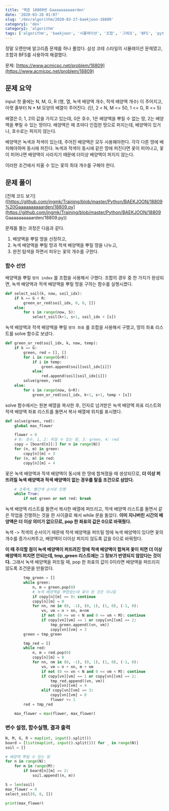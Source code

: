 ```yaml
---
title: '백준 18809번 Gaaaaaaaaaarden'
date: '2020-03-28 01:07'
slug: '/dev/algorithm/2020-03-27-baekjoon-18809'
category1: 'dev'
category2: 'algorithm'
tags: ['algorithm', 'baekjoon', '시뮬레이션', '조합', '그래프', 'BFS', 'python']
---
```




정말 오랜만에 알고리즘 문제를 하나 풀었다. 삼성 코테 스타일의 시뮬레이션 문제였고, 조합과 BFS를 사용하여 해결했다. 

<!-- end -->

문제: [https://www.acmicpc.net/problem/18809](https://www.acmicpc.net/problem/18809)



##  문제 요약

input 첫 줄에는 N, M, G, R (행, 열, 녹색 배양액 개수, 적색 배양액 개수) 이 주어지고, 아랫 줄부터 N * M 모양의 배열이 주어진다. (단, 2 < N, M <= 50, 1 <= G, R <= 5)

배열은 0, 1, 2의 값을 가지고 있는데, 0은 호수, 1은 배양액을 뿌릴 수 없는 땅, 2는 배양액을 뿌릴 수 있는 땅이다. 배양액은 매 초마다 인접한 땅으로 퍼지는데, 배양액이 있거나, 호수로는 퍼지지 않는다. 

배양액은 녹색과 적색이 있는데, 주어진 배양액은 모두 사용해야한다. 각각 다른 땅에 배치해야하며 동시에 퍼진다. 녹색과 적색이 동시에 같은 땅에 퍼진다면 꽃이 피어나고, 꽃이 피어나면 배양액이 사라지기 때문에 더이상 배양액이 퍼지지 않는다.

이러한 조건에서 피울 수 있는 꽃의 최대 개수를 구해야 한다. 



## 문제 풀이

[전체 코드 보기]([https://github.com/jngmk/Training/blob/master/Python/BAEKJOON/18809%20Gaaaaaaaaaarden/18809.py](https://github.com/jngmk/Training/blob/master/Python/BAEKJOON/18809 Gaaaaaaaaaarden/18809.py))

문제를 풀는 과정은 다음과 같다.

1. 배양액을 뿌릴  땅을 선정하고,
2. 녹색 배양액을 뿌릴 땅과 적색 배양액을 뿌릴 땅을 나누고,
3. 완전 탐색을 하면서 피우는 꽃의 개수를 구한다.



### 함수 선언

배양액을 뿌릴 `땅의 index` 를 조합을 사용해서 구했다. 조합의 경우 중 한 가지가 완성되면, 녹색 배양액과 적색 배양액을 뿌릴 땅을 구하는 함수를 실행시켰다.

```python
def select_soil(k, now, soil_idx):
    if k == G + R:
        green_or_red(soil_idx, 0, 0, [])
    else:
        for s in range(now, S):
            select_soil(k+1, s+1, soil_idx + [s])
```



녹색 배양액과 적색 배양액을 뿌릴 `땅의 좌표` 를 조합을 사용해서 구했고, 땅의 좌표 리스트를 solve 함수로 보냈다.

```python
def green_or_red(soil_idx, k, now, temp):
    if k == G:
        green, red = [], []
        for i in range(G+R):
            if i in temp:
                green.append(soil[soil_idx[i]])
            else:
                red.append(soil[soil_idx[i]])
        solve(green, red)
    else:
        for s in range(now, G+R):
            green_or_red(soil_idx, k+1, s+1, temp + [s])
```



solve 함수에서는 원본 배열을 복사한 후, 인자로 넘겨받은 녹색 배양액 좌표 리스트와 적색 배양액 좌표 리스트를 돌면서 복사 배열에 위치를 표시했다.

```python
def solve(green, red):
    global max_flower

    flower = 0
    # 0: 호수, 1, 2: 퍼질 수 있는 땅, 3: green, 4: red
    copy = [board[n][:] for n in range(N)]
    for (n, m) in green:
        copy[n][m] = 3
    for (n, m) in red:
        copy[n][m] = 4
```



꽃은 녹색 배양액과 적색 배양액이 동시에 한 땅에 합쳐졌을 때 생성되므로, **더 이상 퍼뜨려질 녹색 배양액과 적색 배양액이 없는 경우를 탈출 조건으로 삼았다.** 

```python
    # 초록색, 빨간색 순서로 진행
    while True:
        if not green or not red: break
```



녹색 배양액 리스트를 돌면서 복사한 배열에 퍼뜨리고, 적색 배양액 리스트를 돌면서 같은 작업을 진행하는 것을 한 사이클로 해서 while 문을 돌았다. **이미 지나버린 시간의 배양액은 더 이상 의미가 없으므로, pop 한 좌표의 값은 0으로 바꿔줬다.** 

녹색 -> 적색의 순서이기 때문에 적색 배양액을 퍼뜨릴 땅에 녹색 배양액이 있다면 꽃의 개수를 증가시켜주고, 배양액이 더이상 퍼지지 않도록 값을 0으로 바꿔줬다. 

**이 때 주의할 점이 녹색 배양액이 퍼뜨려진 땅에 적색 배양액이 합쳐져 꽃이 피면 더 이상 배양액이 퍼지면 안되는데, tmp_green 리스트에는 그 정보가 반영되지 않았다는 것이다.** 그래서 녹색 배양액을 퍼뜨릴 때, pop 한 좌표의 값이 0이라면 배양액을 퍼뜨리지 않도록 조건문을 만들었다.

```python
        tmp_green = []
        while green:
            n, m = green.pop(0)
            # 녹색 배양액을 뿌렸었는데 꽃이 된 곳은 지나침
            if copy[n][m] == 0: continue
            copy[n][m] = 0
            for nn, nm in (0, -1), (0, 1), (1, 0), (-1, 0):
                vn, vm = n + nn, m+nm
                if not (0 <= vn < N and 0 <= vm < M): continue
                if copy[vn][vm] == 1 or copy[vn][vm] == 2:
                    tmp_green.append((vn, vm))
                    copy[vn][vm] = 3
        green = tmp_green

        tmp_red = []
        while red:
            n, m = red.pop(0)
            copy[n][m] = 0
            for nn, nm in (0, -1), (0, 1), (1, 0), (-1, 0):
                vn, vm = n + nn, m + nm
                if not (0 <= vn < N and 0 <= vm < M): continue
                if copy[vn][vm] == 1 or copy[vn][vm] == 2:
                    tmp_red.append((vn, vm))
                    copy[vn][vm] = 4
                elif copy[vn][vm] == 3:
                    copy[vn][vm] = 0
                    flower += 1
        red = tmp_red

    max_flower = max(flower, max_flower)
```



### 변수 설정, 함수실행, 결과 출력

```python
N, M, G, R = map(int, input().split())
board = [list(map(int, input().split())) for _ in range(N)]
soil = []

# 배양액 뿌릴 수 있는 땅
for n in range(N):
    for m in range(M):
        if board[n][m] == 2:
            soil.append((n, m))

S = len(soil)
max_flower = 0
select_soil(0, 0, [])

print(max_flower)
```




